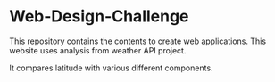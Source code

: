 # Web-Design-Challenge

This repository contains the contents to create web applications. 
This website uses analysis from weather API project. 

It compares latitude with various different components. 
